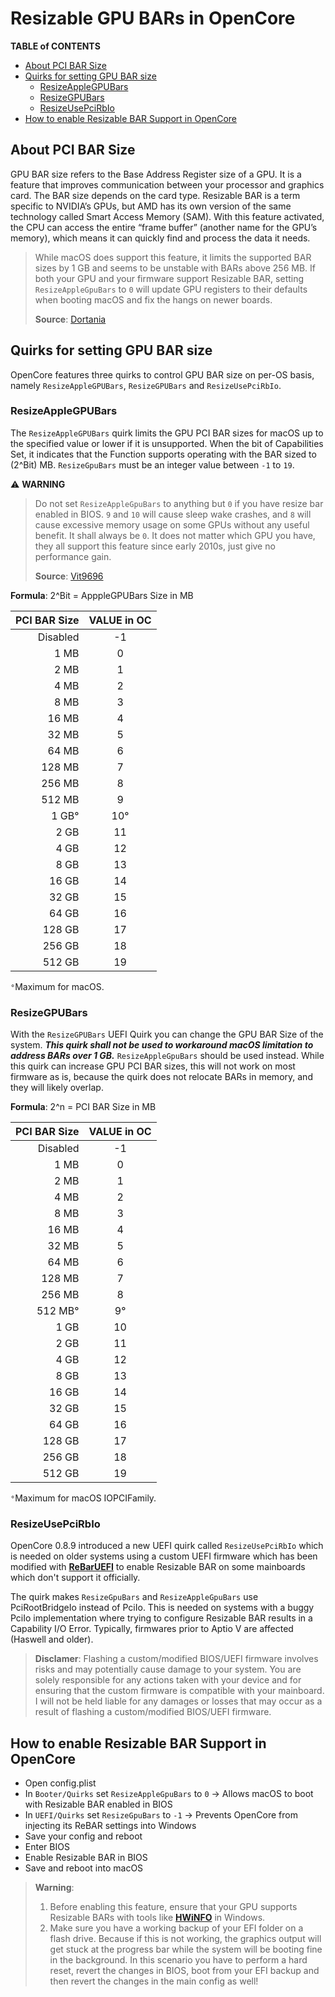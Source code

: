 # Resizable GPU BARs in OpenCore

**TABLE of CONTENTS**

- [About PCI BAR Size](#about-pci-bar-size)
- [Quirks for setting GPU BAR size](#quirks-for-setting-gpu-bar-size)
  - [ResizeAppleGPUBars](#resizeapplegpubars)
  - [ResizeGPUBars](#resizegpubars)
  - [ResizeUsePciRbIo](#resizeusepcirbio)
- [How to enable Resizable BAR Support in OpenCore](#how-to-enable-resizable-bar-support-in-opencore)

## About PCI BAR Size

GPU BAR size refers to the Base Address Register size of a GPU. It is a feature that improves communication between your processor and graphics card. The BAR size depends on the card type. Resizable BAR is a term specific to NVIDIA’s GPUs, but AMD has its own version of the same technology called Smart Access Memory (SAM). With this feature activated, the CPU can access the entire “frame buffer” (another name for the GPU’s memory), which means it can quickly find and process the data it needs.

> While macOS does support this feature, it limits the supported BAR sizes by 1 GB and seems to be unstable with BARs above 256 MB. If both your GPU and your firmware support Resizable BAR, setting `ResizeAppleGpuBars` to `0` will update GPU registers to their defaults when booting macOS and fix the hangs on newer boards.
> 
> **Source**: [Dortania](https://dortania.github.io/hackintosh/updates/2021/11/01/acidanthera-november.html)

## Quirks for setting GPU BAR size
OpenCore features three quirks to control GPU BAR size on per-OS basis, namely `ResizeAppleGPUBars`, `ResizeGPUBars` and `ResizeUsePciRbIo`.

### ResizeAppleGPUBars
The `ResizeAppleGPUBars` quirk limits the GPU PCI BAR sizes for macOS up to the specified value or lower if it is unsupported. When the bit of Capabilities Set, it indicates that the Function supports operating with the BAR sized to (2^Bit) MB. `ResizeGpuBars` must be an integer value between `-1` to `19`.

:warning: **WARNING**
> Do not set `ResizeAppleGpuBars` to anything but `0` if you have resize bar enabled in BIOS. `9` and `10` will cause sleep wake crashes, and `8` will cause excessive memory usage on some GPUs without any useful benefit. It shall always be `0`. It does not matter which GPU you have, they all support this feature since early 2010s, just give no performance gain.
> 
> **Source**: [Vit9696](https://www.insanelymac.com/forum/topic/349485-how-to-opencore-074-075-differences/?do=findComment&comment=2770810)

**Formula**: 2^Bit = ApppleGPUBars Size in MB

| PCI BAR Size | VALUE in OC|
|-------------:|:----------:|
| Disabled|-1|
|1 MB|0|
| 2 MB|1|
| 4 MB|2| 
| 8 MB|3|
| 16 MB|4|
| 32 MB|5|
| 64 MB|6|
| 128 MB|7|
| 256 MB|8|
| 512 MB|9|
| 1 GB°|10°|
| 2 GB|11|
| 4 GB|12|
| 8 GB|13|
| 16 GB|14|
| 32 GB|15|
| 64 GB|16|
| 128 GB|17|
| 256 GB|18|
| 512 GB|19|

`°`Maximum for macOS.

### ResizeGPUBars
With the `ResizeGPUBars` UEFI Quirk you can change the GPU BAR Size of the system. ***This quirk shall not be used to workaround macOS limitation to address BARs over 1 GB.*** `ResizeAppleGpuBars` should be used instead. While this quirk can increase GPU PCI BAR sizes, this will not work on most firmware as is, because the quirk does not relocate BARs in memory, and they will likely overlap.
  
 **Formula**: 2^n = PCI BAR Size in MB
  
| PCI BAR Size | VALUE in OC|
|-------------:|:----------:|
| Disabled|-1|
| 1 MB|0|
| 2 MB|1|
| 4 MB|2| 
| 8 MB|3|
| 16 MB|4|
| 32 MB|5|
| 64 MB|6|
| 128 MB|7|
| 256 MB|8|
| 512 MB°|9°|
| 1 GB|10|
| 2 GB|11|
| 4 GB|12|
| 8 GB|13|
| 16 GB|14|
| 32 GB|15|
| 64 GB|16|
| 128 GB|17|
| 256 GB|18|
| 512 GB|19|

`°`Maximum for macOS IOPCIFamily.

### ResizeUsePciRbIo

OpenCore 0.8.9 introduced a new UEFI quirk called `ResizeUsePciRbIo` which is needed on older systems using a custom UEFI firmware which has been modified with [**ReBarUEFI**](https://github.com/xCuri0/ReBarUEFI#readme) to enable Resizable BAR on some mainboards which don't support it officially.

The quirk makes `ResizeGpuBars` and `ResizeAppleGpuBars` use PciRootBridgeIo instead of PciIo. This is needed on systems with a buggy PciIo implementation where trying to configure Resizable BAR results in a Capability I/O Error. Typically, firmwares prior to Aptio V are affected (Haswell and older). 

> **Disclamer**: Flashing a custom/modified BIOS/UEFI firmware involves risks and may potentially cause damage to your system. You are solely responsible for any actions taken with your device and for ensuring that the custom firmware is compatible with your mainboard. I will not be held liable for any damages or losses that may occur as a result of flashing a custom/modified BIOS/UEFI firmware.

## How to enable Resizable BAR Support in OpenCore

- Open config.plist
- In `Booter/Quirks` set `ResizeAppleGpuBars` to `0` &rarr; Allows macOS to boot with Resizable BAR enabled in BIOS
- In `UEFI/Quirks` set `ResizeGpuBars` to `-1` &rarr; Prevents OpenCore from injecting its ReBAR settings into Windows
- Save your config and reboot
- Enter BIOS
- Enable Resizable BAR in BIOS
- Save and reboot into macOS

> **Warning**:
>
>1. Before enabling this feature, ensure that your GPU supports Resizable BARs with tools like [**HWiNFO**](https://metager.de/meta/meta.ger3?eingabe=HWiNFO) in Windows. 
>2. Make sure you have a working backup of your EFI folder on a flash drive. Because if this is not working, the graphics output will get stuck at the progress bar while the system will be booting fine in the background. In this scenario you have to perform a hard reset, revert the changes in BIOS, boot from your EFI backup and then revert the changes in the main config as well!
